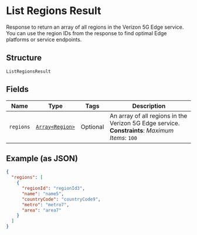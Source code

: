 
# List Regions Result

Response to return an array of all regions in the Verizon 5G Edge service. You can use the region IDs from the response to find optimal Edge platforms or service endpoints.

## Structure

`ListRegionsResult`

## Fields

| Name | Type | Tags | Description |
|  --- | --- | --- | --- |
| `regions` | [`Array<Region>`](../../doc/models/region.md) | Optional | An array of all regions in the Verizon 5G Edge service.<br>**Constraints**: *Maximum Items*: `100` |

## Example (as JSON)

```json
{
  "regions": [
    {
      "regionId": "regionId3",
      "name": "name5",
      "countryCode": "countryCode9",
      "metro": "metro7",
      "area": "area7"
    }
  ]
}
```

